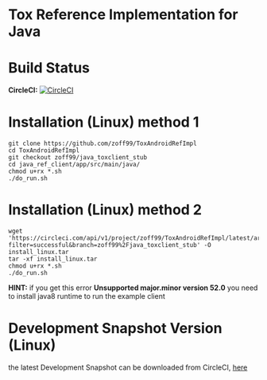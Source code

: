 # Tox Reference Implementation for Java

Build Status
=
**CircleCI:** [![CircleCI](https://circleci.com/gh/zoff99/ToxAndroidRefImpl/tree/zoff99%2Fjava_toxclient_stub.png?style=badge)](https://circleci.com/gh/zoff99/ToxAndroidRefImpl/tree/zoff99%2Fjava_toxclient_stub)

Installation (Linux) method 1
=
```
git clone https://github.com/zoff99/ToxAndroidRefImpl
cd ToxAndroidRefImpl
git checkout zoff99/java_toxclient_stub
cd java_ref_client/app/src/main/java/
chmod u+rx *.sh
./do_run.sh
```

Installation (Linux) method 2
=
```
wget 'https://circleci.com/api/v1/project/zoff99/ToxAndroidRefImpl/latest/artifacts/0/$CIRCLE_ARTIFACTS/ubuntu_14_04_binaries/install_linux.tar?filter=successful&branch=zoff99%2Fjava_toxclient_stub' -O install_linux.tar
tar -xf install_linux.tar
chmod u+rx *.sh
./do_run.sh
```
**HINT:** if you get this error **Unsupported major.minor version 52.0** you need to install java8 runtime to run the example client

Development Snapshot Version (Linux)
=
the latest Development Snapshot can be downloaded from CircleCI, [here](https://circleci.com/api/v1/project/zoff99/ToxAndroidRefImpl/latest/artifacts/0/$CIRCLE_ARTIFACTS/ubuntu_14_04_binaries/install_linux.tar?filter=successful&branch=zoff99%2Fjava_toxclient_stub)

